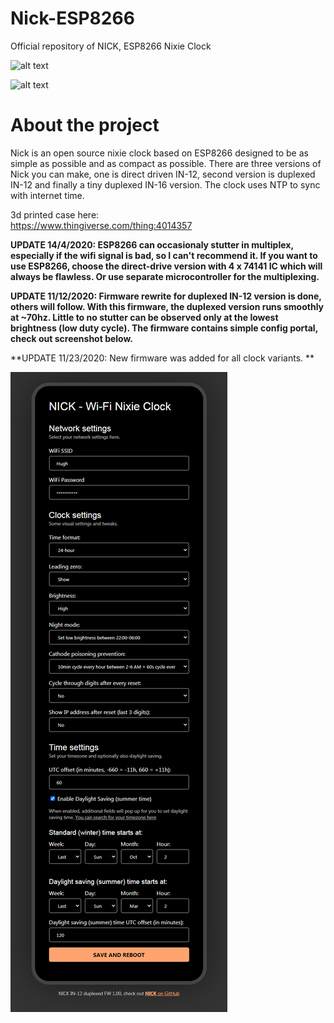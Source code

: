 # Nick-ESP8266
Official repository of NICK, ESP8266 Nixie Clock

![alt text](https://github.com/mcer12/Nick-ESP8266/raw/master/Media/IN16_duplexed.jpg)
  
![alt text](https://github.com/mcer12/Nick-ESP8266/raw/master/Media/IN12.jpg)

# About the project
Nick is an open source nixie clock based on ESP8266 designed to be as simple as possible and as compact as possible. There are three versions of Nick you can make, one is direct driven IN-12, second version is duplexed IN-12 and finally a tiny duplexed IN-16 version. The clock uses NTP to sync with internet time.
  
3d printed case here:  
https://www.thingiverse.com/thing:4014357
  
**UPDATE 14/4/2020: ESP8266 can occasionaly stutter in multiplex, especially if the wifi signal is bad, so I can't recommend it. If you want to use ESP8266, choose the direct-drive version with 4 x 74141 IC which will always be flawless. Or use separate microcontroller for the multiplexing.**
  
**UPDATE 11/12/2020: Firmware rewrite for duplexed IN-12 version is done, others will follow. With this firmware, the duplexed version runs smoothly at ~70hz. Little to no stutter can be observed only at the lowest brightness (low duty cycle). The firmware contains simple config portal, check out screenshot below.**

**UPDATE 11/23/2020: New firmware was added for all clock variants. **


![alt text](https://github.com/mcer12/Nick-ESP8266/raw/master/Media/config_portal.png)

